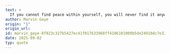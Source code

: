 ```yaml
---
text: >
  If you cannot find peace within yourself, you will never find it anywhere else.
author: Marvin Gaye
origin: "1"
origin_url: 
id: marvin_gaye-8f823c327b5427ec41f017633968ff4106101009b5de24918dc7e323609caf40
date: 2025-09-02
typ: quote
---
```

